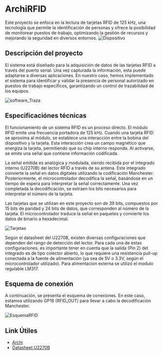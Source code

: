 <h1>ArchiRFID</h1>

Este proyecto se enfoca en la lectura de tarjetas RFID de 125 kHz, una tecnología que permite la identificación de personas y ofrece la posibilidad de monitorear puestos de trabajo, optimizando la gestión de recursos y mejorando la seguridad en diversos entornos.
![Dispositivo](https://github.com/user-attachments/assets/ac94115c-2ae0-4c97-981d-bc202c954b77)


<h2>Descripción del proyecto</h2>

El sistema está diseñado para la adquisición de datos de las tarjetas RFID a través del puerto serial. Una vez capturada la información, esta puede adaptarse a diversas aplicaciones. En nuestro caso, hemos implementado el sistema para identificar y validar la presencia de personal autorizado en puestos de trabajo específicos, garantizando un control de trazabilidad de los equipos.

![software_Traza](https://github.com/user-attachments/assets/7ae8714a-2ff4-4ccf-ae1d-4ff445f73ddc)

<h2>Especificaciónes técnicas </h2>

El funcionamiento de un sistema RFID es un proceso directo. El módulo RFID emite una frecuencia portadora de 125 kHz. Cuando una tarjeta RFID se aproxima al módulo, se establece una interacción entre la bobina del dispositivo y la tarjeta. Esta interacción crea un campo magnético que energiza la tarjeta, permitiendo que su chip interno responda. Al activarse, se emite una señal que contiene información codificada.

La señal emitida es analógica y modulada, siendo recibida por el integrado interno (U2270B) del lector RFID a través de su antena. Este integrado convierte la señal en datos digitales utilizando la codificación Manchester. Posteriormente, el microcontrolador decodifica la señal, basándose en un tiempo de espera para interpretar la señal correctamente. Una vez completada la decodificación, se extraen los bits necesarios para interpretar el número de la tarjeta.

Las tarjetas que se utilizan en este proyecto son de 39 bits, compuestos por 15 bits de paridad y 24 bits de datos, que corresponden al número de la tarjeta. El microcontrolador traduce la señal en paquetes y convierte los datos de binario a hexadecimal.

![Tarjetas](https://github.com/user-attachments/assets/82ef57ea-9a2f-4d34-a169-16970ca9f5b9)

Según el datasheet del U2270B, existen diversas configuraciones que dependen del rango de detección del lector. Para cada una de estas configuraciones, es importante tener en cuenta que la salida (Pin 2) del integrado es de tipo colector abierto, lo que requiere una resistencia pull-up conectada a la fuente de alimentación (ya sea de 5V o 3.3V, según el microcontrolador utilizado). Para alimentacion externa se utilizó el modulo regulable LM317.

<h2>Esquema de conexión</h2>

A continuación, se presenta el esquema de conexiones. En este caso, estamos utilizando GP18 (RFID_OUT) para llevar a cabo la decodificación Manchester.

![EsquemaRFID](https://github.com/user-attachments/assets/4c9f6bc3-1960-4ea7-94b2-a67a3d547724)


<h2>Link Útiles</h2>

- [Archi](https://archikids.com.ar/)
- [Datasheet U2270B](https://www.farnell.com/datasheets/94393.pdf)
